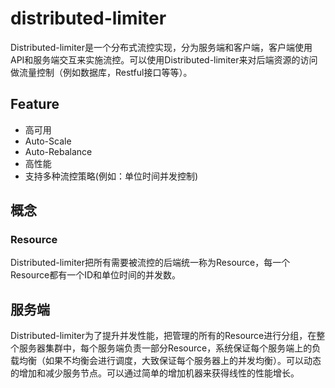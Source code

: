 # distributed-limiter
Distributed-limiter是一个分布式流控实现，分为服务端和客户端，客户端使用API和服务端交互来实施流控。可以使用Distributed-limiter来对后端资源的访问做流量控制（例如数据库，Restful接口等等）。

## Feature
* 高可用
* Auto-Scale
* Auto-Rebalance
* 高性能
* 支持多种流控策略(例如：单位时间并发控制)

## 概念
### Resource
Distributed-limiter把所有需要被流控的后端统一称为Resource，每一个Resource都有一个ID和单位时间的并发数。

## 服务端 
Distributed-limiter为了提升并发性能，把管理的所有的Resource进行分组，在整个服务器集群中，每个服务端负责一部分Resource，系统保证每个服务端上的负载均衡（如果不均衡会进行调度，大致保证每个服务器上的并发均衡）。可以动态的增加和减少服务节点。可以通过简单的增加机器来获得线性的性能增长。

